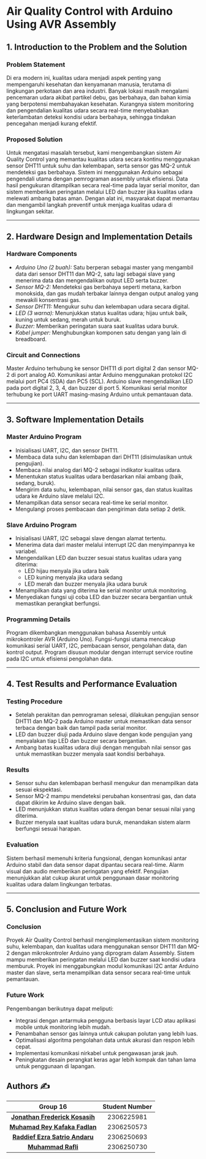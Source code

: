 # Air Quality Control with Arduino Using AVR Assembly

## 1. Introduction to the Problem and the Solution

### Problem Statement  
Di era modern ini, kualitas udara menjadi aspek penting yang mempengaruhi kesehatan dan kenyamanan manusia, terutama di lingkungan perkotaan dan area industri. Banyak lokasi masih mengalami pencemaran udara akibat partikel debu, gas berbahaya, dan bahan kimia yang berpotensi membahayakan kesehatan. Kurangnya sistem monitoring dan pengendalian kualitas udara secara real-time menyebabkan keterlambatan deteksi kondisi udara berbahaya, sehingga tindakan pencegahan menjadi kurang efektif.

### Proposed Solution  
Untuk mengatasi masalah tersebut, kami mengembangkan sistem Air Quality Control yang memantau kualitas udara secara kontinu menggunakan sensor DHT11 untuk suhu dan kelembapan, serta sensor gas MQ-2 untuk mendeteksi gas berbahaya. Sistem ini menggunakan Arduino sebagai pengendali utama dengan pemrograman assembly untuk efisiensi. Data hasil pengukuran ditampilkan secara real-time pada layar serial monitor, dan sistem memberikan peringatan melalui LED dan buzzer jika kualitas udara melewati ambang batas aman. Dengan alat ini, masyarakat dapat memantau dan mengambil langkah preventif untuk menjaga kualitas udara di lingkungan sekitar.

---

## 2. Hardware Design and Implementation Details

### Hardware Components  
- *Arduino Uno (2 buah):* Satu berperan sebagai master yang mengambil data dari sensor DHT11 dan MQ-2, satu lagi sebagai slave yang menerima data dan mengendalikan output LED serta buzzer.  
- *Sensor MQ-2:* Mendeteksi gas berbahaya seperti metana, karbon monoksida, dan gas mudah terbakar lainnya dengan output analog yang mewakili konsentrasi gas.  
- *Sensor DHT11:* Mengukur suhu dan kelembapan udara secara digital.  
- *LED (3 warna):* Menunjukkan status kualitas udara; hijau untuk baik, kuning untuk sedang, merah untuk buruk.  
- *Buzzer:* Memberikan peringatan suara saat kualitas udara buruk.  
- *Kabel jumper:* Menghubungkan komponen satu dengan yang lain di breadboard.

### Circuit and Connections  
Master Arduino terhubung ke sensor DHT11 di port digital 2 dan sensor MQ-2 di port analog A0. Komunikasi antar Arduino menggunakan protokol I2C melalui port PC4 (SDA) dan PC5 (SCL). Arduino slave mengendalikan LED pada port digital 2, 3, 4, dan buzzer di port 5. Komunikasi serial monitor terhubung ke port UART masing-masing Arduino untuk pemantauan data.

---

## 3. Software Implementation Details

### Master Arduino Program  
- Inisialisasi UART, I2C, dan sensor DHT11.  
- Membaca data suhu dan kelembapan dari DHT11 (disimulasikan untuk pengujian).  
- Membaca nilai analog dari MQ-2 sebagai indikator kualitas udara.  
- Menentukan status kualitas udara berdasarkan nilai ambang (baik, sedang, buruk).  
- Mengirim data suhu, kelembapan, nilai sensor gas, dan status kualitas udara ke Arduino slave melalui I2C.  
- Menampilkan data sensor secara real-time ke serial monitor.  
- Mengulangi proses pembacaan dan pengiriman data setiap 2 detik.

### Slave Arduino Program  
- Inisialisasi UART, I2C sebagai slave dengan alamat tertentu.  
- Menerima data dari master melalui interrupt I2C dan menyimpannya ke variabel.  
- Mengendalikan LED dan buzzer sesuai status kualitas udara yang diterima:  
  - LED hijau menyala jika udara baik  
  - LED kuning menyala jika udara sedang  
  - LED merah dan buzzer menyala jika udara buruk  
- Menampilkan data yang diterima ke serial monitor untuk monitoring.  
- Menyediakan fungsi uji coba LED dan buzzer secara bergantian untuk memastikan perangkat berfungsi.

### Programming Details  
Program dikembangkan menggunakan bahasa Assembly untuk mikrokontroler AVR (Arduino Uno). Fungsi-fungsi utama mencakup komunikasi serial UART, I2C, pembacaan sensor, pengolahan data, dan kontrol output. Program disusun modular dengan interrupt service routine pada I2C untuk efisiensi pengolahan data.

---

## 4. Test Results and Performance Evaluation

### Testing Procedure  
- Setelah perakitan dan pemrograman selesai, dilakukan pengujian sensor DHT11 dan MQ-2 pada Arduino master untuk memastikan data sensor terbaca dengan baik dan tampil pada serial monitor.  
- LED dan buzzer diuji pada Arduino slave dengan kode pengujian yang menyalakan tiap LED dan buzzer secara bergantian.  
- Ambang batas kualitas udara diuji dengan mengubah nilai sensor gas untuk memastikan buzzer menyala saat kondisi berbahaya.

### Results  
- Sensor suhu dan kelembapan berhasil mengukur dan menampilkan data sesuai ekspektasi.  
- Sensor MQ-2 mampu mendeteksi perubahan konsentrasi gas, dan data dapat dikirim ke Arduino slave dengan baik.  
- LED menunjukkan status kualitas udara dengan benar sesuai nilai yang diterima.  
- Buzzer menyala saat kualitas udara buruk, menandakan sistem alarm berfungsi sesuai harapan.

### Evaluation  
Sistem berhasil memenuhi kriteria fungsional, dengan komunikasi antar Arduino stabil dan data sensor dapat dipantau secara real-time. Alarm visual dan audio memberikan peringatan yang efektif. Pengujian menunjukkan alat cukup akurat untuk penggunaan dasar monitoring kualitas udara dalam lingkungan terbatas.

---

## 5. Conclusion and Future Work

### Conclusion  
Proyek Air Quality Control berhasil mengimplementasikan sistem monitoring suhu, kelembapan, dan kualitas udara menggunakan sensor DHT11 dan MQ-2 dengan mikrokontroler Arduino yang diprogram dalam Assembly. Sistem mampu memberikan peringatan melalui LED dan buzzer saat kondisi udara memburuk. Proyek ini menggabungkan modul komunikasi I2C antar Arduino master dan slave, serta menampilkan data sensor secara real-time untuk pemantauan.

### Future Work  
Pengembangan berikutnya dapat meliputi:  
- Integrasi dengan antarmuka pengguna berbasis layar LCD atau aplikasi mobile untuk monitoring lebih mudah.  
- Penambahan sensor gas lainnya untuk cakupan polutan yang lebih luas.  
- Optimalisasi algoritma pengolahan data untuk akurasi dan respon lebih cepat.  
- Implementasi komunikasi nirkabel untuk pengawasan jarak jauh.  
- Peningkatan desain perangkat keras agar lebih kompak dan tahan lama untuk penggunaan di lapangan.
## Authors ✍️

| Group 16  | Student Number |
| :----------------: | :------------: |
| [**Jonathan Frederick Kosasih**](https://github.com/JonathanKosasih18)| 2306225981 |
| [**Muhamad Rey Kafaka Fadlan**](https://github.com/MuhamadReyKF)| 2306250573 |
| [**Raddief Ezra Satrio Andaru**](https://github.com/Raddief)| 2306250693 |
| [**Muhammad Rafli**](https://github.com/MRafli127)| 2306250730 |
